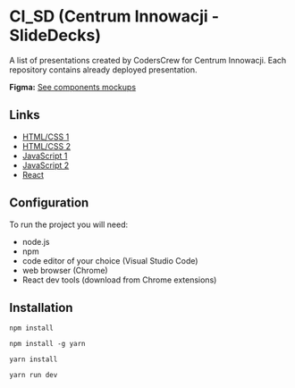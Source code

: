 # CI_SD (Centrum Innowacji - SlideDecks)

A list of presentations created by CodersCrew for Centrum Innowacji. Each repository contains already deployed presentation.

**Figma:** [See components mockups](https://www.figma.com/files/project/2967010/Slide-decks)

## Links

- [HTML/CSS 1](https://html-css-1.slidedecks.now.sh/)
- [HTML/CSS 2](https://html-css-2.slidedecks.now.sh/)
- [JavaScript 1](https://javascript-1.slidedecks.now.sh/)
- [JavaScript 2](https://javascript-2.slidedecks.now.sh/)
- [React](https://react-1.slidedecks.now.sh/)

## Configuration

To run the project you will need:

- node.js 
- npm
- code editor of your choice (Visual Studio Code)
- web browser (Chrome)
- React dev tools (download from Chrome extensions)

## Installation

```
npm install
```

```
npm install -g yarn
```

```
yarn install
```

```
yarn run dev
```
